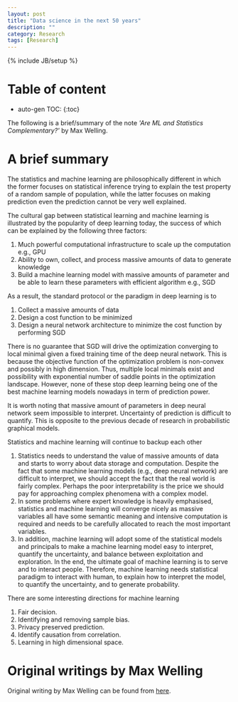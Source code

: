 ```yaml
---
layout: post
title: "Data science in the next 50 years"
description: ""
category: Research 
tags: [Research]
---
```

{% include JB/setup %}
<script type="text/javascript"
 src="http://cdn.mathjax.org/mathjax/latest/MathJax.js?config=TeX-AMS-MML_HTMLorMML">
</script>
 
# Table of content
* auto-gen TOC:
{:toc}

The following is a brief/summary of the note _'Are ML and Statistics Complementary?'_ by Max Welling.

# A brief summary

The statistics and machine learning are philosophically different in which the former focuses on statistical inference trying to explain the test property of a random sample of population, while the latter focuses on making prediction even the prediction cannot be very well explained.

The cultural gap between statistical learning and machine learning is illustrated by the popularity of deep learning today, the success of which can be explained by the following three factors:

1. Much powerful computational infrastructure to scale up the computation e.g., GPU
1. Ability to own, collect, and process massive amounts of data to generate knowledge
1. Build a machine learning model with massive amounts of parameter and be able to learn these parameters with efficient algorithm e.g., SGD

As a result, the standard protocol or the paradigm in deep learning is to

1. Collect a massive amounts of data
1. Design a cost function to be minimized
1. Design a neural network architecture to minimize the cost function by performing SGD

There is no guarantee that SGD will drive the optimization converging to local minimal given a fixed training time of the deep neural network. This is because the objective function of the optimization problem is non-convex and possibly in high dimension. Thus, multiple local minimals exist and possibility with exponential number of saddle points in the optimization landscape. However, none of these stop deep learning being one of the best machine learning models nowadays in term of prediction power. 

It is worth noting that massive amount of parameters in deep neural network seem impossible to interpret. Uncertainty of prediction is difficult to quantify. This is opposite to the previous decade of research in probabilistic graphical models. 

Statistics and machine learning will continue to backup each other

1. Statistics needs to understand the value of massive amounts of data and starts to worry about data storage and computation. Despite the fact that some machine learning models (e.g., deep neural network) are difficult to interpret, we should accept the fact that the real world is fairly complex. Perhaps the poor interpretability is the price we should pay for approaching complex phenomena with a complex model. 
1. In some problems where expert knowledge is heavily emphasised, statistics and machine learning will converge nicely as massive variables all have some semantic meaning and intensive computation is required and needs to be carefully allocated to reach the most important variables. 
1. In addition, machine learning will adopt some of the statistical models and principals to make a machine learning model easy to interpret, quantify the uncertainty, and balance between exploitation and exploration. In the end, the ultimate goal of machine learning is to serve and to interact people. Therefore, machine learning needs statistical paradigm to interact with human, to explain how to interpret the model, to quantify the uncertainty, and to generate probability.

There are some interesting directions for machine learning

1. Fair decision.
1. Identifying and removing sample bias.
1. Privacy preserved prediction.
1. Identify causation from correlation.
1. Learning in high dimensional space.


# Original writings by Max Welling

Original writing by Max Welling can be found from [here](http://www.ics.uci.edu/~welling/publications/papers/WhyMLneedsStatistics.pdf).